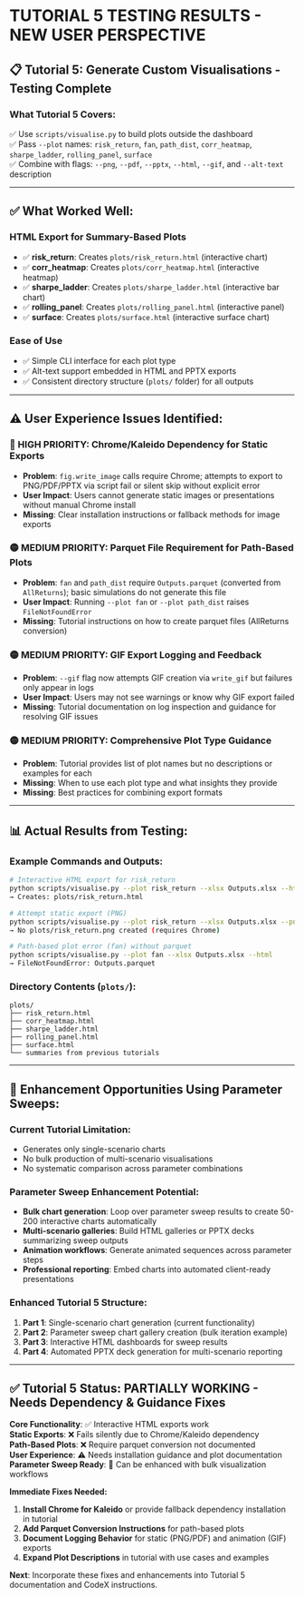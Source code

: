 # TUTORIAL 5 TESTING RESULTS - NEW USER PERSPECTIVE

## 📋 **Tutorial 5: Generate Custom Visualisations** - Testing Complete

### **What Tutorial 5 Covers:**
✅ Use `scripts/visualise.py` to build plots outside the dashboard  
✅ Pass `--plot` names: `risk_return`, `fan`, `path_dist`, `corr_heatmap`, `sharpe_ladder`, `rolling_panel`, `surface`  
✅ Combine with flags: `--png`, `--pdf`, `--pptx`, `--html`, `--gif`, and `--alt-text` description  

---

## ✅ **What Worked Well:**

### **HTML Export for Summary-Based Plots**
- ✅ **risk_return**: Creates `plots/risk_return.html` (interactive chart)
- ✅ **corr_heatmap**: Creates `plots/corr_heatmap.html` (interactive heatmap)
- ✅ **sharpe_ladder**: Creates `plots/sharpe_ladder.html` (interactive bar chart)
- ✅ **rolling_panel**: Creates `plots/rolling_panel.html` (interactive panel)
- ✅ **surface**: Creates `plots/surface.html` (interactive surface chart)

### **Ease of Use**
- ✅ Simple CLI interface for each plot type
- ✅ Alt-text support embedded in HTML and PPTX exports
- ✅ Consistent directory structure (`plots/` folder) for all outputs

---

## ⚠️ **User Experience Issues Identified:**

### **🔴 HIGH PRIORITY: Chrome/Kaleido Dependency for Static Exports**
- **Problem**: `fig.write_image` calls require Chrome; attempts to export to PNG/PDF/PPTX via script fail or silent skip without explicit error
- **User Impact**: Users cannot generate static images or presentations without manual Chrome install
- **Missing**: Clear installation instructions or fallback methods for image exports

### **🟡 MEDIUM PRIORITY: Parquet File Requirement for Path-Based Plots**
- **Problem**: `fan` and `path_dist` require `Outputs.parquet` (converted from `AllReturns`); basic simulations do not generate this file
- **User Impact**: Running `--plot fan` or `--plot path_dist` raises `FileNotFoundError`
- **Missing**: Tutorial instructions on how to create parquet files (AllReturns conversion)

### **🟡 MEDIUM PRIORITY: GIF Export Logging and Feedback**
- **Problem**: `--gif` flag now attempts GIF creation via `write_gif` but failures only appear in logs
- **User Impact**: Users may not see warnings or know why GIF export failed
- **Missing**: Tutorial documentation on log inspection and guidance for resolving GIF issues

### **🟡 MEDIUM PRIORITY: Comprehensive Plot Type Guidance**
- **Problem**: Tutorial provides list of plot names but no descriptions or examples for each
- **Missing**: When to use each plot type and what insights they provide
- **Missing**: Best practices for combining export formats

---

## 📊 **Actual Results from Testing:**

### **Example Commands and Outputs:**
```bash
# Interactive HTML export for risk_return
python scripts/visualise.py --plot risk_return --xlsx Outputs.xlsx --html --alt-text "Risk-return chart"
→ Creates: plots/risk_return.html

# Attempt static export (PNG)
python scripts/visualise.py --plot risk_return --xlsx Outputs.xlsx --png
→ No plots/risk_return.png created (requires Chrome)

# Path-based plot error (fan) without parquet
python scripts/visualise.py --plot fan --xlsx Outputs.xlsx --html
→ FileNotFoundError: Outputs.parquet
```

### **Directory Contents (`plots/`):**
```
plots/
├── risk_return.html
├── corr_heatmap.html
├── sharpe_ladder.html
├── rolling_panel.html
├── surface.html
└── summaries from previous tutorials
```

---

## 🚀 **Enhancement Opportunities Using Parameter Sweeps:**

### **Current Tutorial Limitation:**
- Generates only single-scenario charts
- No bulk production of multi-scenario visualisations
- No systematic comparison across parameter combinations

### **Parameter Sweep Enhancement Potential:**
- **Bulk chart generation**: Loop over parameter sweep results to create 50-200 interactive charts automatically
- **Multi-scenario galleries**: Build HTML galleries or PPTX decks summarizing sweep outputs
- **Animation workflows**: Generate animated sequences across parameter steps
- **Professional reporting**: Embed charts into automated client-ready presentations

### **Enhanced Tutorial 5 Structure:**
1. **Part 1**: Single-scenario chart generation (current functionality)  
2. **Part 2**: Parameter sweep chart gallery creation (bulk iteration example)  
3. **Part 3**: Interactive HTML dashboards for sweep results  
4. **Part 4**: Automated PPTX deck generation for multi-scenario reporting

---

## ✅ **Tutorial 5 Status: PARTIALLY WORKING - Needs Dependency & Guidance Fixes**

**Core Functionality**: ✅ Interactive HTML exports work  
**Static Exports**: ❌ Fails silently due to Chrome/Kaleido dependency  
**Path-Based Plots**: ❌ Require parquet conversion not documented  
**User Experience**: ⚠️ Needs installation guidance and plot documentation  
**Parameter Sweep Ready**: 🚀 Can be enhanced with bulk visualization workflows

**Immediate Fixes Needed:**
1. **Install Chrome for Kaleido** or provide fallback dependency installation in tutorial
2. **Add Parquet Conversion Instructions** for path-based plots
3. **Document Logging Behavior** for static (PNG/PDF) and animation (GIF) exports
4. **Expand Plot Descriptions** in tutorial with use cases and examples

**Next**: Incorporate these fixes and enhancements into Tutorial 5 documentation and CodeX instructions.
